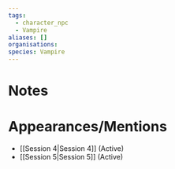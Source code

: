 ```yaml
---
tags:
  - character_npc
  - Vampire
aliases: []
organisations: 
species: Vampire
---
```



# Notes

# Appearances/Mentions

- [[Session 4|Session 4]] (Active)
- [[Session 5|Session 5]] (Active)
